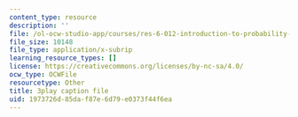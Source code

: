 ```yaml
---
content_type: resource
description: ''
file: /ol-ocw-studio-app/courses/res-6-012-introduction-to-probability-spring-2018/1973726d85daf87e6d79e0373f44f6ea_AyCLokHV774.srt
file_size: 10148
file_type: application/x-subrip
learning_resource_types: []
license: https://creativecommons.org/licenses/by-nc-sa/4.0/
ocw_type: OCWFile
resourcetype: Other
title: 3play caption file
uid: 1973726d-85da-f87e-6d79-e0373f44f6ea
---
```

